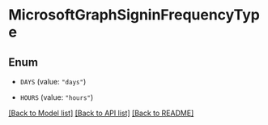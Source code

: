 # MicrosoftGraphSigninFrequencyType

## Enum


* `DAYS` (value: `"days"`)

* `HOURS` (value: `"hours"`)


[[Back to Model list]](../README.md#documentation-for-models) [[Back to API list]](../README.md#documentation-for-api-endpoints) [[Back to README]](../README.md)


